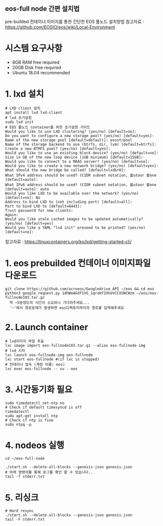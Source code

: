 ## eos-full node 간편 설치법
pre-builded 컨테이너 이미지를 통한 간단한 EOS 풀노드 설치방법
참고자료 : https://github.com/EOSIO/eos/wiki/Local-Environment

# 시스템 요구사항
- 8GB RAM free required
- 20GB Disk free required
- Ubuntu 18.04 recommended 

# 1. lxd 설치

```console
# LXD client 설치
apt install lxd lxd-client
# lxd 초기설정 
sudo lxd init
# EOS 풀노드 container를 위한 초기설정 가이드
Would you like to use LXD clustering? (yes/no) [default=no]:
Do you want to configure a new storage pool? (yes/no) [default=yes]:
Name of the new storage pool [default=default]: eosstrpool
Name of the storage backend to use (btrfs, dir, lvm) [default=btrfs]:
Create a new BTRFS pool? (yes/no) [default=yes]:
Would you like to use an existing block device? (yes/no) [default=no]:
Size in GB of the new loop device (1GB minimum) [default=15GB]:
Would you like to connect to a MAAS server? (yes/no) [default=no]:
Would you like to create a new network bridge? (yes/no) [default=yes]:
What should the new bridge be called? [default=lxdbr0]:
What IPv4 address should be used? (CIDR subnet notation, 쏿utoor 쐍one [default=auto]:
What IPv6 address should be used? (CIDR subnet notation, 쏿utoor 쐍one [default=auto]: auto
Would you like LXD to be available over the network? (yes/no) [default=no]: No
Address to bind LXD to (not including port) [default=all]:
Port to bind LXD to [default=8443]:
Trust password for new clients:
Again:
Would you like stale cached images to be updated automatically? (yes/no) [default=yes]
Would you like a YAML "lxd init" preseed to be printed? (yes/no) [default=no]:
```
참고자료 :  https://linuxcontainers.org/ko/lxd/getting-started-cli/


# 1. eos prebuilded 컨데이너 이미지파일 다운로드

```console
git clone https://github.com/acroeos/Googledrive_API ~/eos && cd eos
python3 google_request.py 1dhWeAGdf1VG_1qrakF2XhoVCCXSNCWzm ~/eos/eos-fullnode103.tar.gz
  약 ~5분정도의 시간이 소요되니 기다려주세요...
  '~'에서 경로문제가 발생하면 eos디렉토리까지의 경로를 입력해주세요
```

# 2. Launch container 

```console
# lxd이미지 파일 추출
lxc image import eos-fullnode103.tar.gz --alias eos-fullnode-img
# lxd 시작
lxc launch eos-fullnode-img eos-fullnode
lxc start eos-fullnode #(if lxc is stopped)
# 컨데이너 접속 (계정 이름: eos)
lxc exec eos-fullnode -- su - eos
```

# 3. 시간동기화 필요 

```console
sudo timedatectl set-ntp no
# Check if default timesyncd is off
timedatectl
sudo apt-get install ntp
# Check if ntp is fine
sudo ntpq -p
```

# 4. nodeos 실행

```console
cd ~/eos-full-node

./start.sh --delete-all-blocks --genesis-json genesis.json
# 아래 명령어를 통해 로그를 확인 할 수 있습니다..
tail -f stderr.txt
```

# 5. 리싱크

```console
# Hard resync
./start.sh --delete-all-blocks --genesis-json genesis.json
tail -F stderr.txt
```

